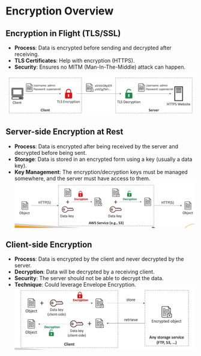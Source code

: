 # Encryption Overview

## Encryption in Flight (TLS/SSL)

- **Process**: Data is encrypted before sending and decrypted after receiving.
- **TLS Certificates**: Help with encryption (HTTPS).
- **Security**: Ensures no MITM (Man-In-The-Middle) attack can happen.

![Encryption Overview](../z_resources/images/encryption/encryption.png)

## Server-side Encryption at Rest

- **Process**: Data is encrypted after being received by the server and decrypted before being sent.
- **Storage**: Data is stored in an encrypted form using a key (usually a data key).
- **Key Management**: The encryption/decryption keys must be managed somewhere, and the server must have access to them.
![Encryption Overview](../z_resources/images/encryption/server-side-encryption.png)

## Client-side Encryption

- **Process**: Data is encrypted by the client and never decrypted by the server.
- **Decryption**: Data will be decrypted by a receiving client.
- **Security**: The server should not be able to decrypt the data.
- **Technique**: Could leverage Envelope Encryption.
![Encryption Overview](../z_resources/images/encryption/client-side-encryption.png)
